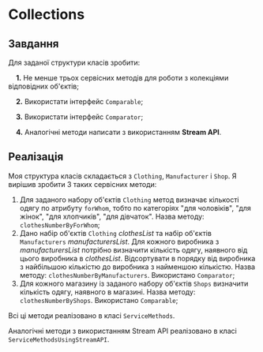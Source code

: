 # Collections
## Завдання
Для заданої структури класів зробити:

&nbsp;&nbsp;&nbsp;&nbsp;**1.** Не менше трьох сервісних методів для роботи з колекціями відповідних об'єктів;

&nbsp;&nbsp;&nbsp;&nbsp;**2.** Використати інтерфейс `Comparable`;

&nbsp;&nbsp;&nbsp;&nbsp;**3.** Використати інтерфейс `Comparator`;

&nbsp;&nbsp;&nbsp;&nbsp;**4.** Аналогічні методи написати з використанням **Stream API**.

## Реалізація
Моя структура класів складається з `Clothing`, `Manufacturer` і `Shop`.
Я вирішив зробити 3 таких сервісних методи:
1. Для заданого набору об'єктів `Clothing` метод визначає кількості одягу по атрибуту `forWhom`, тобто по категоріях "для чоловіків", "для жінок", "для хлопчиків", "для дівчаток".
    Назва методу: `clothesNumberByForWhom`;
2. Дано набір об'єктів `Clothing` *clothesList* та набір об'єктів `Manufacturers` *manufacturersList*. Для кожного виробника з *manufacturersList* потрібно визначити кількість одягу, наявного від цього виробника в *clothesList*. Відсортувати в порядку від виробника з найбільшою кількістю до виробника з найменшою кількістю.
    Назва методу: `clothesNumberByManufacturers`. Використано `Comparator`;
3. Для кожного магазину із заданого набору об'єктів `Shops` визначити кількість одягу, наявного в магазині.
    Назва методу: `clothesNumberByShops`. Використано `Comparable`;

Всі ці методи реалізовано в класі `ServiceMethods`.

Аналогічні методи з використанням Stream API реалізовано в клаcі `ServiceMethodsUsingStreamAPI`.
